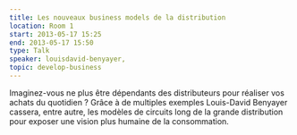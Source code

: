 ```yaml
---
title: Les nouveaux business models de la distribution
location: Room 1
start: 2013-05-17 15:25
end: 2013-05-17 15:50
type: Talk
speaker: louisdavid-benyayer,
topic: develop-business
---
```


Imaginez-vous ne plus être dépendants des distributeurs pour réaliser vos achats du quotidien ? Grâce à de multiples exemples Louis-David Benyayer cassera, entre autre, les modèles de circuits long de la grande distribution pour exposer une vision plus humaine de la consommation.